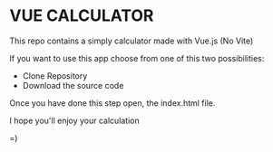 # VUE CALCULATOR

This repo contains a simply calculator made with Vue.js (No Vite)

If you want to use this app choose from one of this two possibilities:
- Clone Repository
- Download the source code

Once you have done this step open, the index.html file.

I hope you'll enjoy your calculation

=)